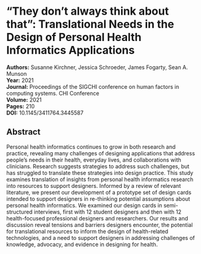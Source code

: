 # “They don’t always think about that”: Translational Needs in the Design of Personal Health Informatics Applications

**Authors:** Susanne Kirchner, Jessica Schroeder, James Fogarty, Sean A. Munson  
**Year:** 2021  
**Journal:** Proceedings of the SIGCHI conference on human factors in computing systems. CHI Conference  
**Volume:** 2021  
**Pages:** 210  
**DOI:** 10.1145/3411764.3445587  

## Abstract
Personal health informatics continues to grow in both research and practice, revealing many challenges of designing applications that address people’s needs in their health, everyday lives, and collaborations with clinicians. Research suggests strategies to address such challenges, but has struggled to translate these strategies into design practice. This study examines translation of insights from personal health informatics research into resources to support designers. Informed by a review of relevant literature, we present our development of a prototype set of design cards intended to support designers in re-thinking potential assumptions about personal health informatics. We examined our design cards in semi-structured interviews, first with 12 student designers and then with 12 health-focused professional designers and researchers. Our results and discussion reveal tensions and barriers designers encounter, the potential for translational resources to inform the design of health-related technologies, and a need to support designers in addressing challenges of knowledge, advocacy, and evidence in designing for health.

